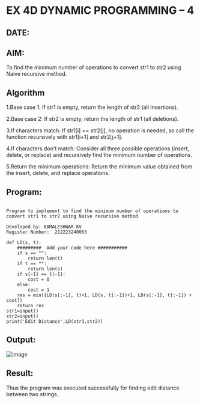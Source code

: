 # EX 4D DYNAMIC PROGRAMMING – 4
## DATE:
## AIM:
To find the minimum number of operations to convert str1 to str2 using Naive recursive method.

## Algorithm
1.Base case 1: If str1 is empty, return the length of str2 (all insertions).

2.Base case 2: If str2 is empty, return the length of str1 (all deletions).

3.If characters match: If str1[i] == str2[j], no operation is needed, so call the function recursively with str1[i+1] and str2[j+1].

4.If characters don't match: Consider all three possible operations (insert, delete, or replace) and recursively find the minimum number of operations.

5.Return the minimum operations: Return the minimum value obtained from the insert, delete, and replace operations.

## Program:
~~~

Program to implement to find the minimum number of operations to convert str1 to str2 using Naive recursive method

Developed by: KAMALESHWAR KV
Register Number:  212223240063

def LD(s, t):
    #########  Add your code here ###########
    if s == "":
        return len(t)
    if t == "":
        return len(s)
    if s[-1] == t[-1]:
        cost = 0
    else:
        cost = 1
    res = min([LD(s[:-1], t)+1, LD(s, t[:-1])+1, LD(s[:-1], t[:-1]) + cost])
    return res
str1=input()
str2=input()
print('Edit Distance',LD(str1,str2))
~~~



## Output:
![image](https://github.com/user-attachments/assets/5493659f-e1bd-4422-b666-dadd2d05a2f9)

## Result:
Thus the program was executed successfully for finding edit distance between two strings.
